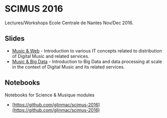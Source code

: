 SCIMUS 2016
===========

Lectures/Workshops Ecole Centrale de Nantes Nov/Dec 2016.


Slides
------

 * [Music & Web](https://glinmac.github.io/scimus-2016/slides/music%20&%20web.html) - Introduction to various IT concepts related to distribution of Digital Music and 
   related services.
 * [Music & Big Data](https://glinmac.github.io/scimus-2016/slides/music%20&%20big%20data.html) - Introduction to Big Data and data processing at scale in the context of 
   Digital Music and its related services. 

Notebooks
---------

Notebooks for Science & Musique modules

 * [https://github.com/glinmac/scimus-2016](https://github.com/glinmac/scimus-2016)